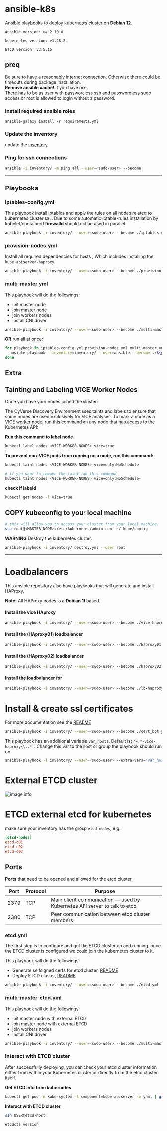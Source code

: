 # ansible-k8s

Ansible playbooks to deploy kubernetes cluster on **Debian 12**.

`Ansible version: >= 2.10.8`

`kubernetes version: v1.28.2`

`ETCD version: v3.5.15`


## preq

Be sure to have a reasonably internet connection. Otherwise there could be timeouts during package installation.  
**Remove ansible cache!** if you have one.  
There has to be as user with passwordless ssh and passwordless sudo access or root is allowed to login without a password.

### install required ansible roles

`ansible-galaxy install -r requirements.yml`

### Update the inventory

update the [inventory](./inventory/hosts)

### Ping for ssh connections

```bash
ansible -i inventory/ -m ping all --user=<sudo-user> --become 
```

---

## Playbooks

### iptables-config.yml

This playbook install iptables and apply the rules on all nodes related to kubernetes cluster `k8s`.
Due to some automatic iptable-rules installation by kubelet/containerd **firewalld** should not be used in parallel.

```bash
ansible-playbook -i inventory/ --user=<sudo-user> --become ./iptables-config.yml
```

### provision-nodes.yml

Install all required dependencies for hosts , Which includes installing the `kube-apiserver-haproxy`.

```bash
ansible-playbook -i inventory/ --user=<sudo-user> --become ./provision-nodes.yml
```

### multi-master.yml

This playbook will do the followings:
* init master node
* join master node
* join workers nodes
* install CNI driver

```bash
ansible-playbook -i inventory/ --user=<sudo-user> --become ./multi-master.yml
```

**OR** run all at once:

```bash
for playbook in iptables-config.yml provision-nodes.yml multi-master.yml vice-haproxy-install.yaml;do
  ansible-playbook --inventory=inventory/ --user=ansible --become ./${playbook}
done
```

## Extra

## Tainting and Labeling VICE Worker Nodes
Once you have your nodes joined the cluster:

The CyVerse Discovery Environment uses taints and labels to ensure that some nodes are used exclusively for VICE
analyses. To mark a node as a VICE worker node, run this command on any node that has access to the Kubernetes API:

**Run this command to label node**
```bash
kubectl label nodes <VICE-WORKER-NODES> vice=true
```

**To prevent non-VICE pods from running on a node, run this command:**
```bash
kubectl taint nodes <VICE-WORKER-NODES> vice=only:NoSchedule

# if you want to remove the taint run this command
kubectl taint nodes <VICE-WORKER-NODES> vice=only:NoSchedule-
```

**check if labeld**
```bash
kubectl get nodes -l vice=true
```

## COPY kubeconfig to your local machine
```bash
# this will allow you to access your cluster from your local machine.
scp root@<MASTER_NODE>:/etc/kubernetes/admin.conf ~/.kube/config
```


**WARNING**
Destroy the kubernetes cluster.

```bash
ansible-playbook -i inventory/ destroy.yml --user root
```

---

# Loadbalancers

This ansible repository also have playbooks that will generate and install HAProxy.

**Note:** All HAProxy nodes is a **Debian 11** based.

#### Install the vice HAproxy

```bash
ansible-playbook -i inventory/ --user=<sudo-user> --become ./vice-haproxy-install.yaml
```

#### Install the (HAproxy01) loadbalancer

```bash
ansible-playbook -i inventory/ --user=<sudo-user> --become ./haproxy01.yml
```

#### Install the (HAproxy02) loadbalancer

```bash
ansible-playbook -i inventory/ --user=<sudo-user> --become ./haproxy02.yml
```

#### Install the loadbalancer for 
```bash
ansible-playbook -i inventory/ --user=<sudo-user> --become ./lb-haproxy-install.yaml
```

# Install & create ssl certificates

For more documentation see the [README](roles/cert_bot/README.md) 

```bash
ansible-playbook -i inventory/ --user=<sudo-user> --become ./cert_bot.yaml
```

This playbook has an additional variable `var_hosts`. Default ist `'~.*-vice-haproxy\\..*'`. Change this var to the host or group the playbook should run on.


```bash
ansible-playbook -i inventory/ --user=<sudo-user> --extra-vars="var_hosts=loadbalancer" --become ./cert_bot.yaml
```

# External ETCD cluster

![image info](./images/etcd.jpg)


# ETCD external etcd for kubernetes

make sure your inventory has the group `etcd-nodes`, e.g.
```conf
[etcd-nodes]
etcd-c01
etcd-c02
etcd-c03
```

## Ports
**Ports** that need to be opened and allowed for the etcd cluster.

| Port | Protocol | Purpose |
|------|----------|---------|
| 2379 | TCP | Main client communication — used by Kubernetes API server to talk to etcd |
| 2380 | TCP | Peer communication between etcd cluster members |

### etcd.yml
The first step is to configure and get the ETCD cluster up and running.
once the ETCD cluster is configured we could join the kubernetes cluster to it.


This playbook will do the followings:

* Generate selfsigned certs for etcd cluster, [README](./roles/etcd_certificates/README.md)
* Deploy ETCD cluster, [README](./roles/external-etcd/README.md)

```bash
ansible-playbook -i inventory/ --user=<sudo-user> --become ./etcd.yml
```

### multi-master-etcd.yml

This playbook will do the followings:
* init master node with external ETCD
* join master node with external ETCD
* join workers nodes
* install CNI driver

```bash
ansible-playbook -i inventory/ --user=<sudo-user> --become ./multi-master-etcd.yml
```

### Interact with ETCD cluster
After successfully deploying, you can check your etcd cluster information either from within your Kubernetes cluster or directly from the etcd cluster itself.

**Get ETCD info from kubernetes**
```bash
kubectl get pod -n kube-system -l component=kube-apiserver -o yaml | grep -i etcd
```

**Interact with ETCD cluster**
```bash
ssh USER@etcd-host

etcdctl version
```
